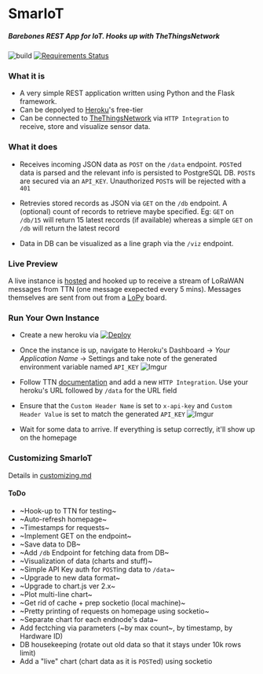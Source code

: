 # SmarIoT
##### Barebones REST App for IoT. Hooks up with TheThingsNetwork
![build](https://api.travis-ci.org/bhargavbhat/smariot.svg?branch=master)
[![Requirements Status](https://requires.io/github/bhargavbhat/smariot/requirements.svg?branch=master)](https://requires.io/github/bhargavbhat/smariot/requirements/?branch=master)

### What it is
- A very simple REST application written using Python and the Flask framework.
- Can be depolyed to [Heroku](https://heroku.com)'s free-tier
- Can be connected to [TheThingsNetwork](https://thethingsnetwork.org) via `HTTP Integration` to receive, store and visualize sensor data.


### What it does
- Receives incoming JSON data as `POST` on the `/data` endpoint. `POST`ed data is parsed and the relevant info is persisted to PostgreSQL DB. `POST`s are secured via an `API_KEY`. Unauthorized `POST`s will be rejected with a `401`

- Retrevies stored records as JSON via `GET` on the `/db` endpoint. A (optional) count of records to retrieve maybe specified. Eg: `GET` on `/db/15` will return 15 latest records (if available) whereas a simple `GET` on `/db` will return the latest record

- Data in DB can be visualized as a line graph via the `/viz` endpoint.


### Live Preview
A live instance is [hosted](https://smariot.herokuapp.com/) and hooked up to receive a stream of LoRaWAN messages from TTN (one message exepected every 5 mins). Messages themselves are sent from out from a [LoPy](https://pycom.io/product/lopy/) board.


### Run Your Own Instance
- Create a new heroku via [![Deploy](https://www.herokucdn.com/deploy/button.png)](https://heroku.com/deploy)

- Once the instance is up, navigate to Heroku's Dashboard -> _Your Application Name_ -> Settings and take note of the generated environment variable named `API_KEY`
![Imgur](https://i.imgur.com/Bn9QSxX.png)

- Follow TTN [documentation](https://www.thethingsnetwork.org/docs/applications/http/) and add a new `HTTP Integration`. Use your heroku's URL followed by `/data` for the URL field

- Ensure that the `Custom Header Name` is set to `x-api-key` and `Custom Header Value` is set to match the generated `API_KEY`
![Imgur](https://i.imgur.com/djzUnOm.png)

- Wait for some data to arrive. If everything is setup correctly, it'll show up on the homepage

### Customizing SmarIoT
Details in [customizing.md](customizing.md)

#### ToDo
- ~Hook-up to TTN for testing~
- ~Auto-refresh homepage~
- ~Timestamps for requests~
- ~Implement GET on the endpoint~
- ~Save data to DB~
- ~Add `/db` Endpoint for fetching data from DB~
- ~Visualization of data (charts and stuff)~
- ~Simple API Key auth for `POST`ing data to `/data`~
- ~Upgrade to new data format~
- ~Upgrade to chart.js ver 2.x~
- ~Plot multi-line chart~
- ~Get rid of cache + prep socketio (local machine)~
- ~Pretty printing of requests on homepage using socketio~
- ~Separate chart for each endnode's data~
- Add fectching via parameters (~by max count~, by timestamp, by Hardware ID)
- DB housekeeping (rotate out old data so that it stays under 10k rows limit)
- Add a "live" chart (chart data as it is `POST`ed) using socketio
